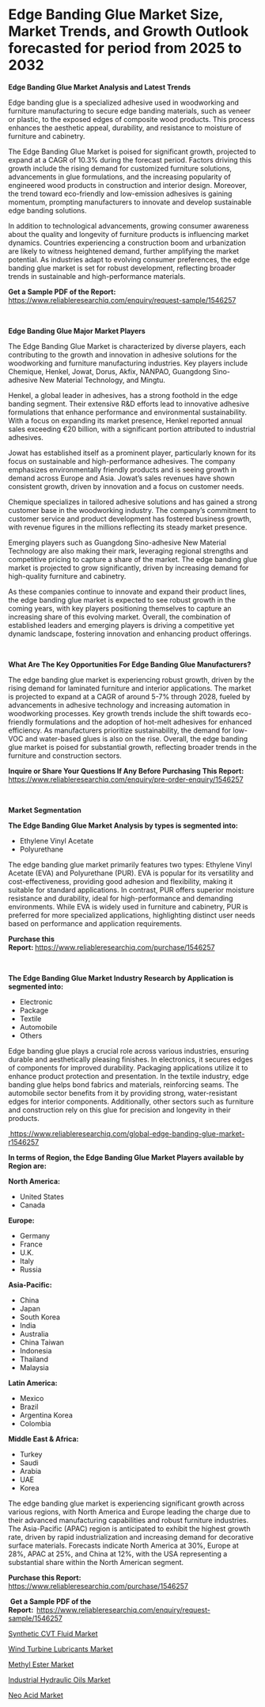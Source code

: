 <p><h1>Edge Banding Glue Market Size, Market Trends, and Growth Outlook forecasted for period from 2025 to 2032</h1></p><p><strong>Edge Banding Glue Market Analysis and Latest Trends</strong></p>
<p><p>Edge banding glue is a specialized adhesive used in woodworking and furniture manufacturing to secure edge banding materials, such as veneer or plastic, to the exposed edges of composite wood products. This process enhances the aesthetic appeal, durability, and resistance to moisture of furniture and cabinetry.</p><p>The Edge Banding Glue Market is poised for significant growth, projected to expand at a CAGR of 10.3% during the forecast period. Factors driving this growth include the rising demand for customized furniture solutions, advancements in glue formulations, and the increasing popularity of engineered wood products in construction and interior design. Moreover, the trend toward eco-friendly and low-emission adhesives is gaining momentum, prompting manufacturers to innovate and develop sustainable edge banding solutions.</p><p>In addition to technological advancements, growing consumer awareness about the quality and longevity of furniture products is influencing market dynamics. Countries experiencing a construction boom and urbanization are likely to witness heightened demand, further amplifying the market potential. As industries adapt to evolving consumer preferences, the edge banding glue market is set for robust development, reflecting broader trends in sustainable and high-performance materials.</p></p>
<p><strong>Get a Sample PDF of the Report:&nbsp;</strong> <a href="https://www.reliableresearchiq.com/enquiry/request-sample/1546257?utm_campaign=1119&utm_medium=2&utm_source=Github&utm_content=ia&utm_term=31032025&utm_id=edge-banding-glue">https://www.reliableresearchiq.com/enquiry/request-sample/1546257</a></p>
<p>&nbsp;</p>
<p><strong>Edge Banding Glue Major Market Players</strong></p>
<p><p>The Edge Banding Glue Market is characterized by diverse players, each contributing to the growth and innovation in adhesive solutions for the woodworking and furniture manufacturing industries. Key players include Chemique, Henkel, Jowat, Dorus, Akfix, NANPAO, Guangdong Sino-adhesive New Material Technology, and Mingtu.</p><p>Henkel, a global leader in adhesives, has a strong foothold in the edge banding segment. Their extensive R&D efforts lead to innovative adhesive formulations that enhance performance and environmental sustainability. With a focus on expanding its market presence, Henkel reported annual sales exceeding €20 billion, with a significant portion attributed to industrial adhesives.</p><p>Jowat has established itself as a prominent player, particularly known for its focus on sustainable and high-performance adhesives. The company emphasizes environmentally friendly products and is seeing growth in demand across Europe and Asia. Jowat’s sales revenues have shown consistent growth, driven by innovation and a focus on customer needs.</p><p>Chemique specializes in tailored adhesive solutions and has gained a strong customer base in the woodworking industry. The company’s commitment to customer service and product development has fostered business growth, with revenue figures in the millions reflecting its steady market presence.</p><p>Emerging players such as Guangdong Sino-adhesive New Material Technology are also making their mark, leveraging regional strengths and competitive pricing to capture a share of the market. The edge banding glue market is projected to grow significantly, driven by increasing demand for high-quality furniture and cabinetry.</p><p>As these companies continue to innovate and expand their product lines, the edge banding glue market is expected to see robust growth in the coming years, with key players positioning themselves to capture an increasing share of this evolving market. Overall, the combination of established leaders and emerging players is driving a competitive yet dynamic landscape, fostering innovation and enhancing product offerings.</p></p>
<p>&nbsp;</p>
<p><strong>What Are The Key Opportunities For Edge Banding Glue Manufacturers?</strong></p>
<p><p>The edge banding glue market is experiencing robust growth, driven by the rising demand for laminated furniture and interior applications. The market is projected to expand at a CAGR of around 5-7% through 2028, fueled by advancements in adhesive technology and increasing automation in woodworking processes. Key growth trends include the shift towards eco-friendly formulations and the adoption of hot-melt adhesives for enhanced efficiency. As manufacturers prioritize sustainability, the demand for low-VOC and water-based glues is also on the rise. Overall, the edge banding glue market is poised for substantial growth, reflecting broader trends in the furniture and construction sectors.</p></p>
<p><strong>Inquire or Share Your Questions If Any Before Purchasing This Report:</strong> <a href="https://www.reliableresearchiq.com/enquiry/pre-order-enquiry/1546257?utm_campaign=1119&utm_medium=2&utm_source=Github&utm_content=ia&utm_term=31032025&utm_id=edge-banding-glue">https://www.reliableresearchiq.com/enquiry/pre-order-enquiry/1546257</a></p>
<p>&nbsp;</p>
<p><strong>Market Segmentation</strong></p>
<p><strong>The Edge Banding Glue Market Analysis by types is segmented into:</strong></p>
<p><ul><li>Ethylene Vinyl Acetate</li><li>Polyurethane</li></ul></p>
<p><p>The edge banding glue market primarily features two types: Ethylene Vinyl Acetate (EVA) and Polyurethane (PUR). EVA is popular for its versatility and cost-effectiveness, providing good adhesion and flexibility, making it suitable for standard applications. In contrast, PUR offers superior moisture resistance and durability, ideal for high-performance and demanding environments. While EVA is widely used in furniture and cabinetry, PUR is preferred for more specialized applications, highlighting distinct user needs based on performance and application requirements.</p></p>
<p><strong>Purchase this Report:&nbsp;</strong><a href="https://www.reliableresearchiq.com/purchase/1546257?utm_campaign=1119&utm_medium=2&utm_source=Github&utm_content=ia&utm_term=31032025&utm_id=edge-banding-glue">https://www.reliableresearchiq.com/purchase/1546257</a></p>
<p>&nbsp;</p>
<p><strong>The Edge Banding Glue Market Industry Research by Application is segmented into:</strong></p>
<p><ul><li>Electronic</li><li>Package</li><li>Textile</li><li>Automobile</li><li>Others</li></ul></p>
<p><p>Edge banding glue plays a crucial role across various industries, ensuring durable and aesthetically pleasing finishes. In electronics, it secures edges of components for improved durability. Packaging applications utilize it to enhance product protection and presentation. In the textile industry, edge banding glue helps bond fabrics and materials, reinforcing seams. The automobile sector benefits from it by providing strong, water-resistant edges for interior components. Additionally, other sectors such as furniture and construction rely on this glue for precision and longevity in their products.</p></p>
<p><a href="https://www.reliableresearchiq.com/global-edge-banding-glue-market-r1546257?utm_campaign=1119&utm_medium=2&utm_source=Github&utm_content=ia&utm_term=31032025&utm_id=edge-banding-glue">&nbsp;https://www.reliableresearchiq.com/global-edge-banding-glue-market-r1546257</a></p>
<p><strong>In terms of Region, the Edge Banding Glue Market Players available by Region are:</strong></p>
<p>
    <p> <strong> North America: </strong>
        <ul>
            <li>United States</li>
            <li>Canada</li>
        </ul>
        </p> 
    <p> <strong> Europe: </strong>
        <ul>
            <li>Germany</li>
            <li>France</li>
            <li>U.K.</li>
            <li>Italy</li>
            <li>Russia</li>
        </ul>
        </p> 
    <p> <strong> Asia-Pacific: </strong>
        <ul>
            <li>China</li>
            <li>Japan</li>
            <li>South Korea</li>
            <li>India</li>
            <li>Australia</li>
            <li>China Taiwan</li>
            <li>Indonesia</li>
            <li>Thailand</li>
            <li>Malaysia</li>
        </ul>
        </p> 
    <p> <strong> Latin America: </strong>
        <ul>
            <li>Mexico</li>
            <li>Brazil</li>
            <li>Argentina Korea</li>
            <li>Colombia</li>
        </ul>
        </p> 
    <p> <strong> Middle East & Africa: </strong>
        <ul>
            <li>Turkey</li>
            <li>Saudi</li>
            <li>Arabia</li>
            <li>UAE</li>
            <li>Korea</li>
        </ul>
    </p>
    </p>
<p><p>The edge banding glue market is experiencing significant growth across various regions, with North America and Europe leading the charge due to their advanced manufacturing capabilities and robust furniture industries. The Asia-Pacific (APAC) region is anticipated to exhibit the highest growth rate, driven by rapid industrialization and increasing demand for decorative surface materials. Forecasts indicate North America at 30%, Europe at 28%, APAC at 25%, and China at 12%, with the USA representing a substantial share within the North American segment.</p></p>
<p><strong>Purchase this Report: </strong><a href="https://www.reliableresearchiq.com/purchase/1546257?utm_campaign=1119&utm_medium=2&utm_source=Github&utm_content=ia&utm_term=31032025&utm_id=edge-banding-glue">https://www.reliableresearchiq.com/purchase/1546257</a></p>
<p>&nbsp;<strong>Get a Sample PDF of the Report:&nbsp;&nbsp;</strong><a href="https://www.reliableresearchiq.com/enquiry/request-sample/1546257?utm_campaign=1119&utm_medium=2&utm_source=Github&utm_content=ia&utm_term=31032025&utm_id=edge-banding-glue">https://www.reliableresearchiq.com/enquiry/request-sample/1546257</a></p>
<p><strong></strong></p>
<p><p><a href="https://github.com/myongfranzcs/Market-Research-Report-List-1/blob/main/synthetic-cvt-fluid-market.md?utm_campaign=1119&utm_medium=2&utm_source=Github&utm_content=ia&utm_term=31032025&utm_id=edge-banding-glue">Synthetic CVT Fluid Market</a></p><p><a href="https://github.com/lonanweaseh4/Market-Research-Report-List-1/blob/main/wind-turbine-lubricants-market.md?utm_campaign=1119&utm_medium=2&utm_source=Github&utm_content=ia&utm_term=31032025&utm_id=edge-banding-glue">Wind Turbine Lubricants Market</a></p><p><a href="https://github.com/djoeamakeh/Market-Research-Report-List-1/blob/main/methyl-ester-market.md?utm_campaign=1119&utm_medium=2&utm_source=Github&utm_content=ia&utm_term=31032025&utm_id=edge-banding-glue">Methyl Ester Market</a></p><p><a href="https://github.com/negrocybul4w/Market-Research-Report-List-1/blob/main/industrial-hydraulic-oils-market.md?utm_campaign=1119&utm_medium=2&utm_source=Github&utm_content=ia&utm_term=31032025&utm_id=edge-banding-glue">Industrial Hydraulic Oils Market</a></p><p><a href="https://github.com/biandnikelrs/Market-Research-Report-List-1/blob/main/neo-acid-market.md?utm_campaign=1119&utm_medium=2&utm_source=Github&utm_content=ia&utm_term=31032025&utm_id=edge-banding-glue">Neo Acid Market</a></p></p>